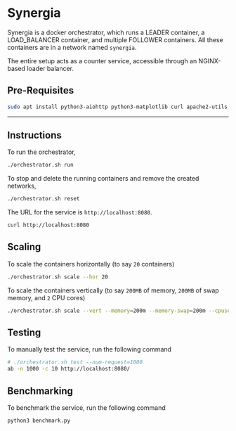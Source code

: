 # Synergia

Synergia is a docker orchestrator, which runs a LEADER container, a LOAD_BALANCER container, and multiple FOLLOWER containers. 
All these containers are in a network named `synergia`.

The entire setup acts as a counter service, accessible through an NGINX-based loader balancer.

## Pre-Requisites

```bash
sudo apt install python3-aiohttp python3-matplotlib curl apache2-utils -y
```

---

## Instructions

To run the orchestrator,

```bash
./orchestrator.sh run
```

To stop and delete the running containers and remove the created networks,

```bash
./orchestrator.sh reset
```

The URL for the service is `http://localhost:8080`.
```bash
curl http://localhost:8080
```

## Scaling

To scale the containers horizontally (to say `20` containers)
```bash
./orchestrator.sh scale --hor 20
```

To scale the containers vertically (to say `200MB` of memory, `200MB` of swap memory, and `2` CPU cores)
```bash
./orchestrator.sh scale --vert --memory=200m --memory-swap=200m --cpuset-cpus=2
```

## Testing

To manually test the service, run the following command
```bash
# ./orchestrator.sh test --num-request=1000
ab -n 1000 -c 10 http://localhost:8080/
```

## Benchmarking

To benchmark the service, run the following command
```bash
python3 benchmark.py
```